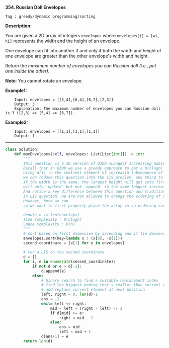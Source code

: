 **354. Russian Doll Envelopes**

```Tag : greedy/dynamic programming/sorting```

**Description:**

You are given a 2D array of integers ```envelopes``` where ```envelopes[i] = [wi, hi]``` represents the width and the height of an envelope.

One envelope can fit into another if and only if both the width and height of one envelope are greater than the other envelope's width and height.

Return the *maximum number of envelopes you can Russian doll (i.e., put one inside the other)*.

**Note**: You cannot rotate an envelope.

**Example1:**

        Input: envelopes = [[5,4],[6,4],[6,7],[2,3]]
        Output: 3
        Explanation: The maximum number of envelopes you can Russian doll is 3 ([2,3] => [5,4] => [6,7]).

**Example2:**

        Input: envelopes = [[1,1],[1,1],[1,1]]
        Output: 1


-----------

```python
class Solution:
    def maxEnvelopes(self, envelopes: List[List[int]]) -> int:
        """
        This question is a 2D version of Q300 <Longest Increasing Subsequence>
        Recall that in Q300 we use a greedy approach to get a O(nlogn) solution
        using d[i] := the smallest element of increasin subsequence of length i
        we can reduce this question into the LIS problem, one thing to notice is that
        if the width is the same, the largest height will get into first, then the later smaller height
        will only 'update' but not 'append' to the same longest increasing subsequence
        And notice a key difference between this question and traditional LIS is that
        in LIS question, we are not allowed to change the ordering of the array given
        However, here we can
        so we want to first properly place the array in an ordering such that LIS could generate optimal solution for sure
        
        denote n := len(envelops)
        Time Complexity : O(nlogn)
        Space Complexity : O(n)
        """
        # sort based on first dimension by ascending and if tie descending by second dimension
        envelopes.sort(key=lambda x : (x[0], -x[1]))
        second_coordinate = [e[1] for e in envelopes]
        
        # run a LIS on the second coordinate
        d = []
        for i, e in enumerate(second_coordinate):
            if not d or e > d[-1]:
                d.append(e)
            else:
                # binary search to find a suitable replacement index
                # find the biggest ending that's smaller than current element
                # and replace current element at next position
                left, right = 0, len(d)-1
                ans = -1
                while left <= right:
                    mid = left + (right - left) // 2
                    if d[mid] >= e:
                        right = mid - 1
                    else: 
                        ans = mid
                        left = mid + 1
                d[ans+1] = e
        return len(d)
```

